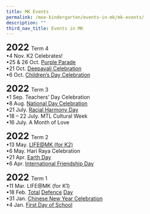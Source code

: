 ```yaml
---
title: MK Events
permalink: /moe-kindergarten/events-in-mk/mk-events/
description: ""
third_nav_title: Events in MK
---
```

<b style="font-size:24px;">2022 </b> Term 4<br>
•4 Nov. K2 Celebrates!<br>
•25 & 26 Oct. [Purple Parade](https://www.facebook.com/huaminprimaryschool/posts/pfbid0u9wXdrERYvUvrecAyMc8QrpzjttmAEZQwRPMX9G28a8qEYhteqJNGtp1mgKWDZaEl)<br>
•21 Oct. [Deepavali Celebration](https://www.facebook.com/huaminprimaryschool/posts/pfbid02UynoU71d6mcFuTbRogkC5hQSv4qo24BuebjDVkptV8UVXimvFXWy8GnCWMq5vhTpl)<br>
•6 Oct. [Children’s Day Celebration](https://www.facebook.com/huaminprimaryschool/posts/pfbid0abLYwYLqNfzSXGZFN2ze1Uf4sfuLNnMespu3rqZepyrKfijTZvJQa7zViPW64JD6l)<br>

<b style="font-size:24px;">2022 </b> Term 3<br>
•1 Sep. Teachers’ Day Celebration<br>
•8 Aug. [National Day Celebration](https://www.facebook.com/huaminprimaryschool/posts/pfbid0qNVbm9E4mzTUhmSZ3HJYuCYYvYYK9vh59wMsY8nfsLTKQeG6YqN9or25WWciFuvWl)<br>
•21 July. [Racial Harmony Day](https://www.facebook.com/100063470141051/posts/pfbid0jtnosU54Kkosg9C4fxMs8UYhyUMmFwQ3EEoPtZ3AYnVxqqLU3UYfMNEsrJ83fqBDl/)<br>
•18 – 22 July. MTL Cultural Week<br>
•16 July. A Month of Love

<b style="font-size:24px;">2022 </b> Term 2<br>
•13 May. [LIFE@MK (for K2)](https://huaminpri.moe.edu.sg/mk-at-huamin/events/life-at-mk-for-k2)<br>
•6 May. Hari Raya Celebration<br>
•21 Apr. [Earth Day](https://www.facebook.com/huaminprimaryschool/posts/418784213580580)<br>
•6 Apr. [International Friendship Day](https://www.facebook.com/huaminprimaryschool/posts/408681887924146)<br>

<b style="font-size:24px;">2022 </b> Term 1<br>
•11 Mar. LIFE@MK (for K1)<br>
•18 Feb. [Total](https://www.facebook.com/huaminprimaryschool/posts/373946208064381) [Defence](https://www.facebook.com/huaminprimaryschool/posts/373946208064381) [Day](https://www.facebook.com/huaminprimaryschool/posts/373946208064381)<br>
•31 Jan. [Chinese New Year Celebration](https://m.facebook.com/story.php?story_fbid=363013315824337&id=100063470141051)<br>
•4 Jan. [First Day of School](https://www.facebook.com/huaminprimaryschool/posts/347099677415701)